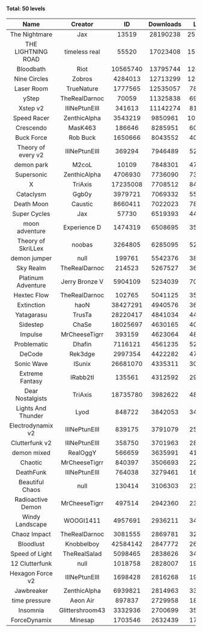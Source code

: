 #### Total: 50 levels

| Name | Creator | ID | Downloads | Likes |
|:---:|:---:|:---:|:---:|:---:|
| The Nightmare | Jax | 13519 | 28190238 | 2573402
| THE LIGHTNING ROAD | timeless real | 55520 | 17023408 | 1526012
| Bloodbath | Riot | 10565740 | 13795744 | 1242051
| Nine Circles | Zobros | 4284013 | 12713299 | 1266993
| Laser Room | TrueNature | 1777565 | 12535057 | 783271
| yStep | TheRealDarnoc | 70059 | 11325838 | 696663
| Xstep v2 | IIINePtunEIII | 341613 | 11142274 | 814212
| Speed Racer | ZenthicAlpha | 3543219 | 9850961 | 1051868
| Crescendo | MasK463 | 186646 | 8285951 | 602034
| Buck Force | Rob Buck | 1650666 | 8043552 | 408146
| Theory of every v2 | IIINePtunEIII | 369294 | 7946489 | 520743
| demon park | M2coL | 10109 | 7848301 | 473438
| Supersonic | ZenthicAlpha | 4706930 | 7736090 | 730575
| X | TriAxis | 17235008 | 7708512 | 841512
| Cataclysm | Ggb0y | 3979721 | 7069332 | 558801
| Death Moon  | Caustic | 8660411 | 7022023 | 785101
| Super Cycles | Jax | 57730 | 6519393 | 443253
| moon adventure | Experience D | 1474319 | 6508695 | 350413
| Theory of SkriLLex | noobas | 3264805 | 6285095 | 522170
| demon jumper | null | 199761 | 5542376 | 387240
| Sky Realm | TheRealDarnoc | 214523 | 5267527 | 361474
| Platinum Adventure | Jerry Bronze V | 5904109 | 5234039 | 703356
| Hextec Flow | TheRealDarnoc | 102765 | 5041125 | 359882
| Extinction | haoN | 38427291 | 4940576 | 369030
| Yatagarasu  | TrusTa | 28220417 | 4841034 | 445047
| Sidestep | ChaSe | 18025697 | 4630165 | 403089
| Impulse | MrCheeseTigrr | 393159 | 4623064 | 481905
| Problematic | Dhafin | 7116121 | 4561235 | 529485
| DeCode | Rek3dge | 2997354 | 4422282 | 476472
| Sonic Wave | lSunix | 26681070 | 4335311 | 309398
| Extreme Fantasy | IRabb2tI | 135561 | 4312592 | 299142
| Dear Nostalgists | TriAxis | 18735780 | 3982622 | 487831
| Lights And Thunder | Lyod | 848722 | 3842053 | 342610
| Electrodynamix v2 | IIINePtunEIII | 839175 | 3791079 | 259080
| Clutterfunk v2 | IIINePtunEIII | 358750 | 3701963 | 281780
| demon mixed | RealOggY | 566659 | 3635991 | 419930
| Chaotic | MrCheeseTigrr | 840397 | 3506693 | 229999
| DeathFunk | IIINePtunEIII | 764038 | 3279461 | 169229
| Beautiful Chaos | null | 130414 | 3106303 | 233073
| Radioactive Demon | MrCheeseTigrr | 497514 | 2942360 | 236660
| Windy Landscape | WOOGI1411 | 4957691 | 2936211 | 347655
| Chaoz Impact | TheRealDarnoc | 3081555 | 2869781 | 320199
| Bloodlust | Knobbelboy | 42584142 | 2847772 | 267156
| Speed of Light | TheRealSalad | 5098465 | 2838626 | 347837
| 12 Clutterfunk | null | 1018758 | 2828007 | 192789
| Hexagon Force v2 | IIINePtunEIII | 1698428 | 2816268 | 191921
| Jawbreaker | ZenthicAlpha | 6939821 | 2814963 | 336447
| time pressure | Aeon Air | 897837 | 2729958 | 185186
| Insomnia | Glittershroom43 | 3332936 | 2700699 | 356180
| ForceDynamix | Minesap | 1703546 | 2632439 | 179567
